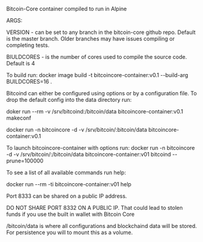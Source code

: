 Bitcoin-Core container compiled to run in Alpine

ARGS:

VERSION - can be set to any branch in the bitcoin-core github repo. Default is the master branch.
Older branches may have issues compiling or completing tests.

BIULDCORES - is the number of cores used to compile the source code. Default is 4

To build run:
docker image build -t bitcoincore-container:v0.1 --build-arg BUILDCORES=16 .

Bitcoind can either be configured using options or by a configuration file.
To drop the default config into the data directory run:

doker run --rm -v /srv/bitcoind:/bitcoin/data bitcoincore-container:v0.1 makeconf

docker run -n bitcoincore -d -v /srv/bitcoin/:bitcoin/data bitcoincore-container:v0.1

To launch bitcoincore-container with options run:
docker run -n bitcoincore -d -v /srv/bitcoin/:/bitcoin/data bitcoincore-container:v01 bitcoind --prune=100000 

To see a list of all available commands run help:

docker run --rm -ti bitcoincore-container:v01 help

Port 8333 can be shared on a public IP address.

DO NOT SHARE PORT 8332 ON A PUBLIC IP. That could lead to stolen funds if you use the built in wallet with Bitcoin Core

/bitcoin/data is where all configurations and blockchaind data will be stored. For persistence you will to mount this as a volume.
